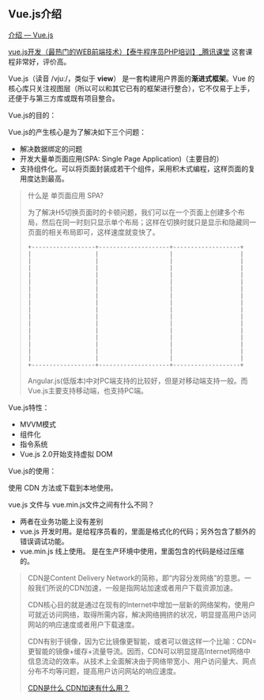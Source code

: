 





## Vue.js介绍



[介绍 — Vue.js](https://cn.vuejs.org/v2/guide/ "介绍 — Vue.js")

[vue.js开发（最热门的WEB前端技术）【泰牛程序员PHP培训】_腾讯课堂](https://ke.qq.com/course/180464 "vue.js开发（最热门的WEB前端技术）【泰牛程序员PHP培训】_腾讯课堂")  这套课程非常好，评价高。



Vue.js（读音 /vjuː/，类似于 **view**） 是一套构建用户界面的**渐进式框架**。Vue 的核心库只关注视图层（所以可以和其它已有的框架进行整合），它不仅易于上手，还便于与第三方库或既有项目整合。



Vue.js的目的：

Vue.js的产生核心是为了解决如下三个问题：

- 解决数据绑定的问题
- 开发大量单页面应用(SPA: Single Page Application)（主要目的）
- 支持组件化。可以将页面封装成若干个组件，采用积木式编程，这样页面的复用度达到最高。



> 什么是 单页面应用 SPA?
>
> 为了解决H5切换页面时的卡顿问题，我们可以在一个页面上创建多个布局，然后在同一时刻只显示单个布局；这样在切换时就只是显示和隐藏同一页面的相关布局即可，这样速度就变快了。
>
> ```
> +------------------+--------------------+-------------------+
> |                  |                    |                   |
> |                  |                    |                   |
> |                  |                    |                   |
> |                  |                    |                   |
> |                  |                    |                   |
> |                  |                    |                   |
> |                  |                    |                   |
> |                  |                    |                   |
> |                  |                    |                   |
> |                  |                    |                   |
> |                  |                    |                   |
> |                  |                    |                   |
> |                  |                    |                   |
> |                  |                    |                   |
> |                  |                    |                   |
> |                  |                    |                   |
> +------------------+--------------------+-------------------+
>
> ```
>
> Angular.js(低版本)中对PC端支持的比较好，但是对移动端支持一般。而Vue.js主要支持移动端，也支持PC端。



Vue.js特性：

* MVVM模式
* 组件化
* 指令系统
* Vue.js 2.0开始支持虚拟 DOM





Vue.js的使用：

使用 CDN 方法或下载到本地使用。



vue.js 文件与 vue.min.js文件之间有什么不同？

- 两者在业务功能上没有差别
- vue.js 开发时用。是给程序员看的，里面是格式化的代码；另外包含了额外的错误调试功能。
- vue.min.js 线上使用。 是在生产环境中使用，里面包含的代码是经过压缩的。





> CDN是Content Delivery Network的简称，即“内容分发网络”的意思。一般我们所说的CDN加速，一般是指网站加速或者用户下载资源加速。
>
> CDN核心目的就是通过在现有的Internet中增加一层新的网络架构，使用户可就近访问网络，取得所需内容，解决网络拥挤的状况，明显提高用户访问网站的响应速度或者用户下载速度。
>
> CDN有别于镜像，因为它比镜像更智能，或者可以做这样一个比喻：CDN=更智能的镜像+缓存+流量导流。因而，CDN可以明显提高Internet网络中信息流动的效率。从技术上全面解决由于网络带宽小、用户访问量大、网点分布不均等问题，提高用户访问网站的响应速度。
>
> [CDN是什么 CDN加速有什么用？](http://www.pc841.com/article/20150605-48036.html)





